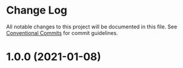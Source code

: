 # Change Log

All notable changes to this project will be documented in this file.
See [Conventional Commits](https://conventionalcommits.org) for commit guidelines.
# 1.0.0 (2021-01-08)
